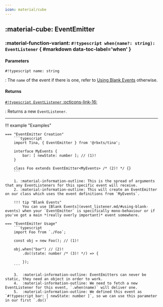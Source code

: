 ```yaml
---
icon: material/cube
---
```


## :material-cube: EventEmitter

### :material-function-variant: **`#!typescript when(name?: string): EventListener`** { #markdown data-toc-label='when' }

#### Parameters

`#!typescript name: string`

: The `name` of the event if there is one, refer to [Using Blank Events](event_listener.md/#using-blank-events) otherwise.

#### Returns

[`#!typescript EventListener` :octicons-link-16:](event_listener.md)

: Returns a new `EventListener`.

---

!!! example "Examples"

    === "EventEmitter Creation"
        ```typescript
        import Tina, { EventEmitter } from '@rbxts/tina';

        interface MyEvents {
            bar: [ newState: number ]; // (1)!
        }

        class Foo extends EventEmitter<MyEvents> /* (2)! */ {}
        ```

        1. :material-information-outline: This is the spread of arguments that any EventListeners for this specific event will receive.
        2. :material-information-outline: This will create an EventEmitter on our class which uses the event definitions from `MyEvents`.

        !!! tip "Blank Events"
            You can use [Blank Events](event_listener.md/#using-blank-events) when your `EventEmitter` is specifically mono-behaviour or if you've got a main *(really overly important)* event somewhere.
    
    === "EventEmitter Usage"
        ```typescript
        import Foo from `./Foo`;

        const obj = new Foo(); // (1)!

        obj.when("bar") // (2)!
            .do((state: number /* (3)! */) => {

            });
        ```

        3.  :material-information-outline: EventEmitters can never be static, they need an object in order to work.
        4.  :material-information-outline: We need to fetch a new EventListener for this event, `.when(name)` will deliver one.
        5.  :material-information-outline: We defined this event as `#!typescript bar: [ newState: number ]`, so we can use this parameter in our first `.do()`
